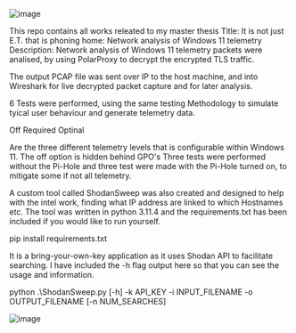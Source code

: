 ![image](https://github.com/benfegan/MastersThesis/assets/46714265/fb8a675e-3309-4c61-bb63-6f52e24edd4d)

This repo contains all works releated to my master thesis
Title: It is not just E.T. that is phoning home: Network analysis of Windows 11 telemetry
Description: Network analysis of Windows 11 telemetry packets were analised, by using PolarProxy to decrypt the encrypted TLS traffic. 

The output PCAP file was sent over IP to the host machine, and into Wireshark for live decrypted packet capture and for later analysis.

6 Tests were performed, using the same testing Methodology to simulate tyical user behaviour and generate telemetry data.

Off
Required
Optinal

Are the three different telemetry levels that is configurable within Windows 11. The off option is hidden behind GPO's
Three tests were performed without the Pi-Hole and three test were made with the Pi-Hole turned on, to mitigate some if not all telemetry.

A custom tool called ShodanSweep was also created and designed to help with the intel work, finding what IP address are linked to which Hostnames etc.
The tool was written in python 3.11.4 and the requirements.txt has been included if you would like to run yourself.

pip install requirements.txt

It is a bring-your-own-key application as it uses Shodan API to facilitate searching. I have included the -h flag output here so that you can see the usage and information.

python .\ShodanSweep.py [-h] -k API_KEY -i INPUT_FILENAME -o OUTPUT_FILENAME [-n NUM_SEARCHES]

![image](https://github.com/benfegan/MastersThesis/assets/46714265/ae1e44ce-bc96-4b99-b8a3-f6209df45f07)

                

